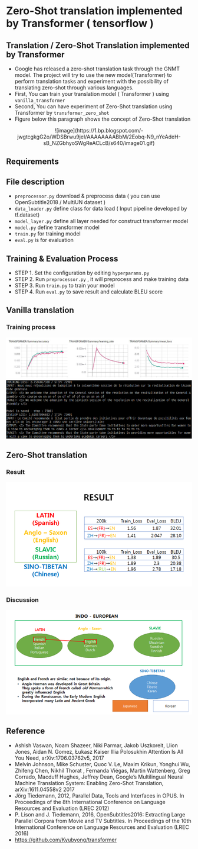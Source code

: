 # Zero-Shot translation implemented by Transformer ( tensorflow )

## Translation / Zero-Shot Translation implemented by Transformer
 * Google has released a zero-shot translation task through the GNMT model. The project will try to use the new model(Transformer) to perform translation tasks and experiment with the possibility of translating zero-shot through various languages.
 * First, You can train your translation model ( Transformer ) using `vanilla_transformer`
 * Second, You can have experiment of Zero-Shot translation using Transformer by `transformer_zero_shot`
 * Figure below this paragraph shows the concept of Zero-Shot translation
<center>![image](https://1.bp.blogspot.com/-jwgtcgkgG2o/WDSBrwu9jeI/AAAAAAAABbM/2Eobq-N9_nYeAdeH-sB_NZGbhyoSWgReACLcB/s640/image01.gif)</center>

## Requirements
  
## File description
  * `preprocessor.py` download & preprocess data ( you can use OpenSubtitle2018 / MultiUN dataset )
  * `data_loader.py` define class for data load ( Input pipeline developed by tf.dataset)
  * `model_layer.py` define all layer needed for construct transformer model
  * `model.py` define transformer model    
  * `train.py` for training model
  * `eval.py` is for evaluation

## Training & Evaluation Process 
* STEP 1. Set the configuration by editing `hyperparams.py` 
* STEP 2. Run `preprocessor.py` , it will preprocess and make training data 
* STEP 3. Run `train.py` to train your model
* STEP 4. Run `eval.py` to save result and calculate BLEU score

## Vanilla translation

### Training process
  ![image](materials/Transformer_summary.JPG)
  ![image](materials/transformer_example.png)
  
  
## Zero-Shot translation

### Result 
![image](materials/Result.png)
### Discussion
![image](materials/Lang_family.png)

## Reference 
  * Ashish Vaswan, Noam Shazeer, Niki Parmar, Jakob Uszkoreit, Llion Jones, Aidan N. Gomez, Łukasz Kaiser Illia Polosukhin  Attention Is All You Need, arXiv:1706.03762v5, 2017
  * Melvin Johnson, Mike Schuster, Quoc V. Le, Maxim Krikun, Yonghui Wu, Zhifeng Chen, Nikhil Thorat , Fernanda Viégas, Martin Wattenberg, Greg Corrado, Macduff Hughes, Jeffrey Dean, Google’s Multilingual Neural Machine Translation System: Enabling Zero-Shot Translation, arXiv:1611.04558v2 2017  
  * Jörg Tiedemann, 2012, Parallel Data, Tools and Interfaces in OPUS. In Proceedings of the 8th International Conference on Language Resources and Evaluation (LREC 2012)
  * P. Lison and J. Tiedemann, 2016, OpenSubtitles2016: Extracting Large Parallel Corpora from Movie and TV Subtitles. In Proceedings of the 10th International Conference on Language Resources and Evaluation (LREC 2016)
  * https://github.com/Kyubyong/transformer
  
